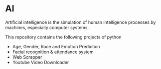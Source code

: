 # AI
Artificial intelligence is the simulation of human intelligence processes by machines, especially computer systems. 

This repository contains the following projects of python
- Age, Gender, Race  and Emotion Prediction
- Facial recognition & attendance system
- Web Scrapper
- Youtube Video Downloader
